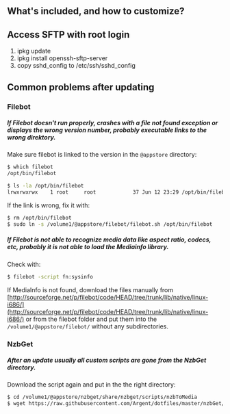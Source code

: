 ## What's included, and how to customize?

## Access SFTP with root login

  1. ipkg update
  2. ipkg install openssh-sftp-server
  3. copy sshd_config to /etc/ssh/sshd_config


## Common problems after updating

### Filebot

##### If Filebot doesn't run properly, crashes with a file not found exception or displays the wrong version number, probably executable links to the wrong direktory.

Make sure filebot is linked to the version in the `@appstore` directory:

```bash
$ which filebot
/opt/bin/filebot

$ ls -la /opt/bin/filebot
lrwxrwxrwx    1 root     root            37 Jun 12 23:29 /opt/bin/filebot -> /volume1/@appstore/filebot/filebot.sh
```
If the link is wrong, fix it with:

```bash
$ rm /opt/bin/filebot
$ sudo ln -s /volume1/@appstore/filebot/filebot.sh /opt/bin/filebot
```


##### If Filebot is not able to recognize media data like aspect ratio, codecs, etc, probably it is not able to load the Mediainfo library.

Check with:

```bash
$ filebot -script fn:sysinfo
```

If MediaInfo is not found, download the files manually from [http://sourceforge.net/p/filebot/code/HEAD/tree/trunk/lib/native/linux-i686/](http://sourceforge.net/p/filebot/code/HEAD/tree/trunk/lib/native/linux-i686/) or from the filebot folder and put them into the `/volume1/@appstore/filebot/` without any subdirectories.


### NzbGet

##### After an update usually all custom scripts are gone from the NzbGet directory.

Download the script again and put in the the right directory:

```bash
$ cd /volume1/@appstore/nzbget/share/nzbget/scripts/nzbToMedia
$ wget https://raw.githubusercontent.com/Argent/dotfiles/master/nzbGet/nzbToFilebot.sh
```
